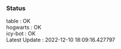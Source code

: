 ### Status


table : OK  
hogwarts : OK  
icy-bot : OK  
Latest Update : 2022-12-10 18:09:16.427797
